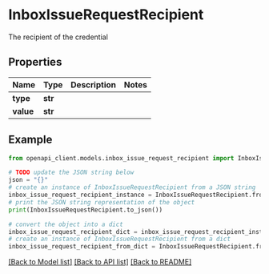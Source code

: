 # InboxIssueRequestRecipient

The recipient of the credential

## Properties

Name | Type | Description | Notes
------------ | ------------- | ------------- | -------------
**type** | **str** |  | 
**value** | **str** |  | 

## Example

```python
from openapi_client.models.inbox_issue_request_recipient import InboxIssueRequestRecipient

# TODO update the JSON string below
json = "{}"
# create an instance of InboxIssueRequestRecipient from a JSON string
inbox_issue_request_recipient_instance = InboxIssueRequestRecipient.from_json(json)
# print the JSON string representation of the object
print(InboxIssueRequestRecipient.to_json())

# convert the object into a dict
inbox_issue_request_recipient_dict = inbox_issue_request_recipient_instance.to_dict()
# create an instance of InboxIssueRequestRecipient from a dict
inbox_issue_request_recipient_from_dict = InboxIssueRequestRecipient.from_dict(inbox_issue_request_recipient_dict)
```
[[Back to Model list]](../README.md#documentation-for-models) [[Back to API list]](../README.md#documentation-for-api-endpoints) [[Back to README]](../README.md)


